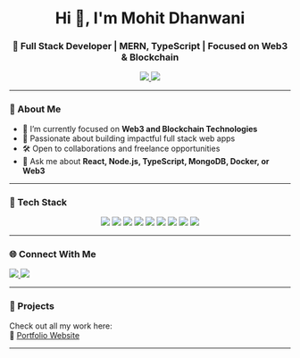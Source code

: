 <h1 align="center">Hi 👋, I'm Mohit Dhanwani</h1>
<h3 align="center">🚀  Full Stack Developer | MERN, TypeScript | Focused on Web3 & Blockchain
</h3>

<p align="center">
  <a href="https://visionary-haupia-0a9287.netlify.app/" target="_blank">
    <img src="https://img.shields.io/badge/Portfolio-Click%20Here-blue?style=for-the-badge&logo=react" />
  </a>
  <a href="mailto:dhanwanimohit274@gmail.com">
    <img src="https://img.shields.io/badge/Email-Me-red?style=for-the-badge&logo=gmail" />
  </a>
</p>

---

### 🧠 About Me

- 🔭 I’m currently focused on **Web3 and Blockchain Technologies**
- 💼 Passionate about building impactful full stack web apps
- 🛠️ Open to collaborations and freelance opportunities
- 💬 Ask me about **React, Node.js, TypeScript, MongoDB, Docker, or Web3**

---

### 🧰 Tech Stack

<p align="center">
  <img src="https://img.shields.io/badge/React-20232A?style=for-the-badge&logo=react&logoColor=61DAFB" />
  <img src="https://img.shields.io/badge/JavaScript-F7DF1E?style=for-the-badge&logo=javascript&logoColor=000" />
  <img src="https://img.shields.io/badge/TypeScript-007ACC?style=for-the-badge&logo=typescript&logoColor=fff" />
  <img src="https://img.shields.io/badge/Node.js-339933?style=for-the-badge&logo=node.js&logoColor=fff" />
  <img src="https://img.shields.io/badge/MongoDB-47A248?style=for-the-badge&logo=mongodb&logoColor=fff" />
  <img src="https://img.shields.io/badge/Next.js-000000?style=for-the-badge&logo=next.js&logoColor=fff" />
  <img src="https://img.shields.io/badge/PostgreSQL-336791?style=for-the-badge&logo=postgresql&logoColor=fff" />
  <img src="https://img.shields.io/badge/Docker-2496ED?style=for-the-badge&logo=docker&logoColor=fff" />
  <img src="https://img.shields.io/badge/C++-00599C?style=for-the-badge&logo=c%2B%2B&logoColor=fff" />
</p>

---

### 🌐 Connect With Me

<p align="left">
  <a href="https://twitter.com/mohit_54" target="_blank">
    <img src="https://img.shields.io/badge/Twitter-1DA1F2?style=for-the-badge&logo=twitter&logoColor=white" />
  </a>
  <a href="mailto:dhanwanimohit274@gmail.com" target="_blank">
    <img src="https://img.shields.io/badge/Gmail-D14836?style=for-the-badge&logo=gmail&logoColor=white" />
  </a>
</p>

---

### 📌 Projects

Check out all my work here:  
🔗 [Portfolio Website](https://visionary-haupia-0a9287.netlify.app/)

---

